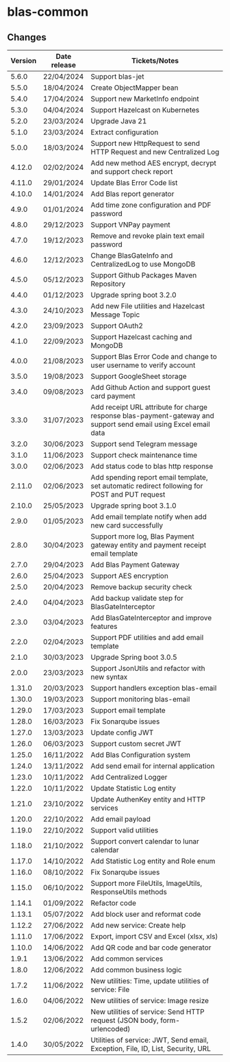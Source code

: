 # blas-common

## Changes

| Version | Date release | Tickets/Notes                                                                                                    |
|---------|--------------|------------------------------------------------------------------------------------------------------------------|
| 5.6.0   | 22/04/2024   | Support blas-jet                                                                                                 |
| 5.5.0   | 18/04/2024   | Create ObjectMapper bean                                                                                         |
| 5.4.0   | 17/04/2024   | Support new MarketInfo endpoint                                                                                  |
| 5.3.0   | 04/04/2024   | Support Hazelcast on Kubernetes                                                                                  |
| 5.2.0   | 23/03/2024   | Upgrade Java 21                                                                                                  |
| 5.1.0   | 23/03/2024   | Extract configuration                                                                                            |
| 5.0.0   | 18/03/2024   | Support new HttpRequest to send HTTP Request and new Centralized Log                                             |
| 4.12.0  | 02/02/2024   | Add new method AES encrypt, decrypt and support check report                                                     |
| 4.11.0  | 29/01/2024   | Update Blas Error Code list                                                                                      |
| 4.10.0  | 14/01/2024   | Add Blas report generator                                                                                        |
| 4.9.0   | 01/01/2024   | Add time zone configuration and PDF password                                                                     |
| 4.8.0   | 29/12/2023   | Support VNPay payment                                                                                            |
| 4.7.0   | 19/12/2023   | Remove and revoke plain text email password                                                                      |
| 4.6.0   | 12/12/2023   | Change BlasGateInfo and CentralizedLog to use MongoDB                                                            |
| 4.5.0   | 05/12/2023   | Support Github Packages Maven Repository                                                                         |
| 4.4.0   | 01/12/2023   | Upgrade spring boot 3.2.0                                                                                        |
| 4.3.0   | 24/10/2023   | Add new File utilities and Hazelcast Message Topic                                                               |
| 4.2.0   | 23/09/2023   | Support OAuth2                                                                                                   |
| 4.1.0   | 22/09/2023   | Support Hazelcast caching and MongoDB                                                                            |
| 4.0.0   | 21/08/2023   | Support Blas Error Code and change to user username to verify account                                            |
| 3.5.0   | 19/08/2023   | Support GoogleSheet storage                                                                                      |
| 3.4.0   | 09/08/2023   | Add Github Action and support guest card payment                                                                 |
| 3.3.0   | 31/07/2023   | Add receipt URL attribute for charge response blas-payment-gateway and support send email using Excel email data |
| 3.2.0   | 30/06/2023   | Support send Telegram message                                                                                    |
| 3.1.0   | 11/06/2023   | Support check maintenance time                                                                                   |
| 3.0.0   | 02/06/2023   | Add status code to blas http response                                                                            |
| 2.11.0  | 02/06/2023   | Add spending report email template, set automatic redirect following for POST and PUT request                    |
| 2.10.0  | 25/05/2023   | Upgrade spring boot 3.1.0                                                                                        |
| 2.9.0   | 01/05/2023   | Add email template notify when add new card successfully                                                         |
| 2.8.0   | 30/04/2023   | Support more log, Blas Payment gateway entity and payment receipt email template                                 |
| 2.7.0   | 29/04/2023   | Add Blas Payment Gateway                                                                                         |
| 2.6.0   | 25/04/2023   | Support AES encryption                                                                                           |
| 2.5.0   | 20/04/2023   | Remove backup security check                                                                                     |
| 2.4.0   | 04/04/2023   | Add backup validate step for BlasGateInterceptor                                                                 |
| 2.3.0   | 03/04/2023   | Add BlasGateInterceptor and improve features                                                                     |
| 2.2.0   | 02/04/2023   | Support PDF utilities and add email template                                                                     |
| 2.1.0   | 30/03/2023   | Upgrade Spring boot 3.0.5                                                                                        |
| 2.0.0   | 23/03/2023   | Support JsonUtils and refactor with new syntax                                                                   |
| 1.31.0  | 20/03/2023   | Support handlers exception blas-email                                                                            |
| 1.30.0  | 19/03/2023   | Support monitoring blas-email                                                                                    |
| 1.29.0  | 17/03/2023   | Support email template                                                                                           |
| 1.28.0  | 16/03/2023   | Fix Sonarqube issues                                                                                             |
| 1.27.0  | 13/03/2023   | Update config JWT                                                                                                |
| 1.26.0  | 06/03/2023   | Support custom secret JWT                                                                                        |
| 1.25.0  | 16/11/2022   | Add Blas Configuration system                                                                                    |
| 1.24.0  | 13/11/2022   | Add send email for internal application                                                                          |
| 1.23.0  | 10/11/2022   | Add Centralized Logger                                                                                           |
| 1.22.0  | 10/11/2022   | Update Statistic Log entity                                                                                      |
| 1.21.0  | 23/10/2022   | Update AuthenKey entity and HTTP services                                                                        |
| 1.20.0  | 22/10/2022   | Add email payload                                                                                                |
| 1.19.0  | 22/10/2022   | Support valid utilities                                                                                          |
| 1.18.0  | 21/10/2022   | Support convert calendar to lunar calendar                                                                       |
| 1.17.0  | 14/10/2022   | Add Statistic Log entity and Role enum                                                                           |
| 1.16.0  | 08/10/2022   | Fix Sonarqube issues                                                                                             |
| 1.15.0  | 06/10/2022   | Support more FileUtils, ImageUtils, ResponseUtils methods                                                        |
| 1.14.1  | 01/09/2022   | Refactor code                                                                                                    |
| 1.13.1  | 05/07/2022   | Add block user and reformat code                                                                                 |
| 1.12.2  | 27/06/2022   | Add new service: Create help                                                                                     |
| 1.11.0  | 17/06/2022   | Export, import CSV and Excel (xlsx, xls)                                                                         |
| 1.10.0  | 14/06/2022   | Add QR code and bar code generator                                                                               |
| 1.9.1   | 13/06/2022   | Add common services                                                                                              |
| 1.8.0   | 12/06/2022   | Add common business logic                                                                                        |
| 1.7.2   | 11/06/2022   | New utilities: Time, update utilities of service: File                                                           |
| 1.6.0   | 04/06/2022   | New utilities of service: Image resize                                                                           |
| 1.5.2   | 02/06/2022   | New utilities of service: Send HTTP request (JSON body, form-urlencoded)                                         |
| 1.4.0   | 30/05/2022   | Utilities of service: JWT, Send email, Exception, File, ID, List, Security, URL                                  |
